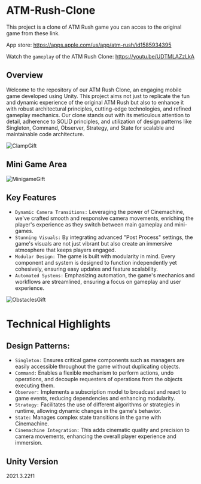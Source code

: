 # ATM-Rush-Clone
This project is a clone of ATM Rush game you can acces to the original game from these link.

App store: https://apps.apple.com/us/app/atm-rush/id1585934395

Watch the `gameplay` of the ATM Rush Clone: https://youtu.be/UDTMLAZzLkA

## Overview
  Welcome to the repository of our ATM Rush Clone, an engaging mobile game developed using Unity. This project aims not just to replicate the fun and dynamic experience of the original ATM Rush but also to enhance it with robust architectural principles, cutting-edge technologies, and refined gameplay mechanics. Our clone stands out with its meticulous attention to detail, adherence to SOLID principles, and utilization of design patterns like Singleton, Command, Observer, Strategy, and State for scalable and maintainable code architecture.

![ClampGift](https://github.com/atakandll/ATM-Rush-Clone/assets/130579265/3753a4d0-49c3-4078-ba59-2f21be6bcc2d)

## Mini Game Area
![MinigameGift](https://github.com/atakandll/ATM-Rush-Clone/assets/130579265/897f1a89-a7a5-49fe-8790-fcfc324c1f02)


## Key Features
- `Dynamic Camera Transitions:` Leveraging the power of Cinemachine, we've crafted smooth and responsive camera movements, enriching the player's experience as they switch between main gameplay and mini-games.
- `Stunning Visuals:` By integrating advanced "Post Process" settings, the game's visuals are not just vibrant but also create an immersive atmosphere that keeps players engaged.
- `Modular Design:` The game is built with modularity in mind. Every component and system is designed to function independently yet cohesively, ensuring easy updates and feature scalability.
- `Automated Systems:` Emphasizing automation, the game's mechanics and workflows are streamlined, ensuring a focus on gameplay and user experience.

![ObstaclesGift](https://github.com/atakandll/ATM-Rush-Clone/assets/130579265/cc98171b-dd31-476d-8e59-c1f60deedd00)

# Technical Highlights
## Design Patterns:
- `Singleton:` Ensures critical game components such as managers are easily accessible throughout the game without duplicating objects.
- `Command:` Enables a flexible mechanism to perform actions, undo operations, and decouple requesters of operations from the objects executing them.
- `Observer:` Implements a subscription model to broadcast and react to game events, reducing dependencies and enhancing modularity.
- `Strategy:` Facilitates the use of different algorithms or strategies in runtime, allowing dynamic changes in the game's behavior.
- `State:` Manages complex state transitions in the game with Cinemachine.
- `Cinemachine Integration:` This adds cinematic quality and precision to camera movements, enhancing the overall player experience and immersion.

## Unity Version
2021.3.22f1






